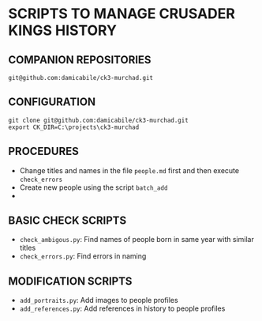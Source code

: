 # SCRIPTS TO MANAGE CRUSADER KINGS HISTORY

## COMPANION REPOSITORIES

`git@github.com:damicabile/ck3-murchad.git`

## CONFIGURATION

```
git clone git@github.com:damicabile/ck3-murchad.git
export CK_DIR=C:\projects\ck3-murchad
```

## PROCEDURES

* Change titles and names in the file `people.md` first and then execute `check_errors`
* Create new people using the script `batch_add`
* 

## BASIC CHECK SCRIPTS

* `check_ambigous.py`: Find names of people born in same year with similar titles
* `check_errors.py`: Find errors in naming

## MODIFICATION SCRIPTS

* `add_portraits.py`: Add images to people profiles
* `add_references.py`: Add references in history to people profiles